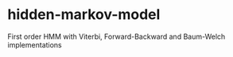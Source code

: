 # hidden-markov-model
First order HMM with Viterbi, Forward-Backward and Baum-Welch implementations
